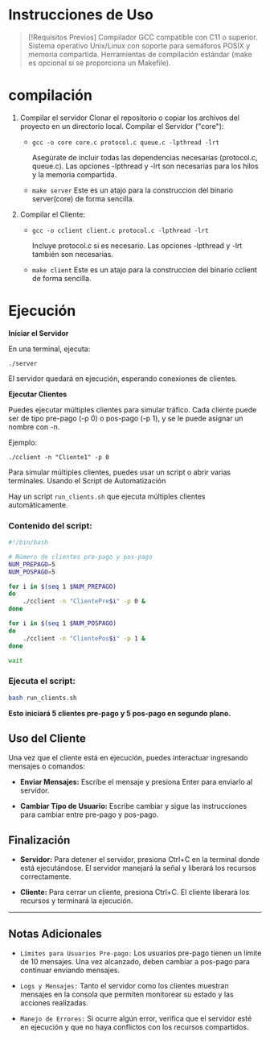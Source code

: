 # Instrucciones de Uso
> [!Requisitos Previos]
> Compilador GCC compatible con C11 o superior.
> Sistema operativo Unix/Linux con soporte para semáforos POSIX y memoria compartida.
> Herramientas de compilación estándar (make es opcional si se proporciona un Makefile).

# compilación
1. Compilar el servidor
Clonar el repositorio o copiar los archivos del proyecto en un directorio local.
Compilar el Servidor ("core"):
    * `gcc -o core core.c protocol.c queue.c -lpthread -lrt`

        Asegúrate de incluir todas las dependencias necesarias (protocol.c, queue.c).
        Las opciones -lpthread y -lrt son necesarias para los hilos y la memoria compartida.
    * `make server`
        Este es un atajo para la construccion del binario server(core) de forma sencilla.

2. Compilar el Cliente:
    * `gcc -o cclient client.c protocol.c -lpthread -lrt`

        Incluye protocol.c si es necesario.
        Las opciones -lpthread y -lrt también son necesarias.
    * `make client`
        Este es un atajo para la construccion del binario cclient de forma sencilla.
# Ejecución
**Iniciar el Servidor**

En una terminal, ejecuta:

`./server`

El servidor quedará en ejecución, esperando conexiones de clientes.

**Ejecutar Clientes**

Puedes ejecutar múltiples clientes para simular tráfico. Cada cliente puede ser de tipo pre-pago (-p 0) o pos-pago (-p 1), y se le puede asignar un nombre con -n.

Ejemplo:

`./cclient -n "Cliente1" -p 0`

Para simular múltiples clientes, puedes usar un script o abrir varias terminales.
Usando el Script de Automatización

Hay un script `run_clients.sh` que ejecuta múltiples clientes automáticamente.

### Contenido del script:

```bash
#!/bin/bash

# Número de clientes pre-pago y pos-pago
NUM_PREPAGO=5
NUM_POSPAGO=5

for i in $(seq 1 $NUM_PREPAGO)
do
    ./cclient -n "ClientePre$i" -p 0 &
done

for i in $(seq 1 $NUM_POSPAGO)
do
    ./cclient -n "ClientePos$i" -p 1 &
done

wait
```

### Ejecuta el script:
```bash
bash run_clients.sh
```

**Esto iniciará 5 clientes pre-pago y 5 pos-pago en segundo plano.**

## Uso del Cliente

Una vez que el cliente está en ejecución, puedes interactuar ingresando mensajes o comandos:

- **Enviar Mensajes:** Escribe el mensaje y presiona Enter para enviarlo al servidor.

- **Cambiar Tipo de Usuario:** Escribe cambiar y sigue las instrucciones para cambiar entre pre-pago y pos-pago.

## Finalización

- **Servidor:** Para detener el servidor, presiona Ctrl+C en la terminal donde está ejecutándose. El servidor manejará la señal y liberará los recursos correctamente.

- **Cliente:** Para cerrar un cliente, presiona Ctrl+C. El cliente liberará los recursos y terminará la ejecución.

---

## Notas Adicionales

* `Límites para Usuarios Pre-pago:` Los usuarios pre-pago tienen un límite de 10 mensajes. Una vez alcanzado, deben cambiar a pos-pago para continuar enviando mensajes.

* `Logs y Mensajes:` Tanto el servidor como los clientes muestran mensajes en la consola que permiten monitorear su estado y las acciones realizadas.

* `Manejo de Errores:` Si ocurre algún error, verifica que el servidor esté en ejecución y que no haya conflictos con los recursos compartidos.
